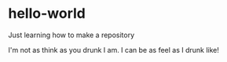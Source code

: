 # hello-world
Just learning how to make a repository

I'm not as think as you drunk I am.
I can be as feel as I drunk like!
